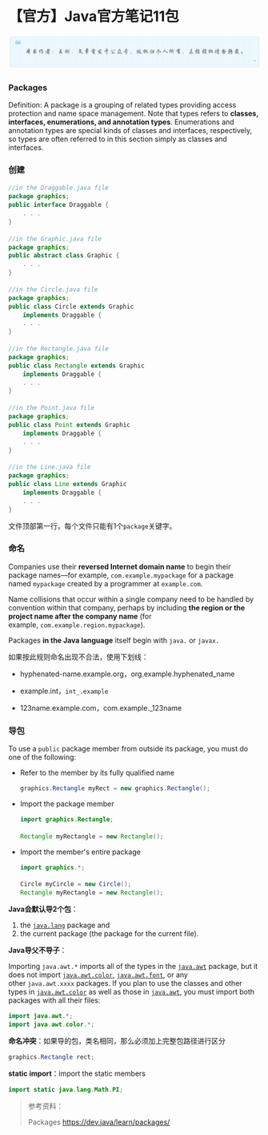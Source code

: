 # 【官方】Java官方笔记11包
![](../wanggang.png)

### Packages

Definition: A package is a grouping of related types providing access protection and name space management. Note that types refers to **classes, interfaces, enumerations, and annotation types**. Enumerations and annotation types are special kinds of classes and interfaces, respectively, so types are often referred to in this section simply as classes and interfaces.

### 创建

```java
//in the Draggable.java file
package graphics;
public interface Draggable {
    . . .
}

//in the Graphic.java file
package graphics;
public abstract class Graphic {
    . . .
}

//in the Circle.java file
package graphics;
public class Circle extends Graphic
    implements Draggable {
    . . .
}

//in the Rectangle.java file
package graphics;
public class Rectangle extends Graphic
    implements Draggable {
    . . .
}

//in the Point.java file
package graphics;
public class Point extends Graphic
    implements Draggable {
    . . .
}

//in the Line.java file
package graphics;
public class Line extends Graphic
    implements Draggable {
    . . .
}
```

文件顶部第一行，每个文件只能有1个`package`关键字。

### 命名

Companies use their **reversed Internet domain name** to begin their package names—for example, `com.example.mypackage` for a package named `mypackage` created by a programmer at `example.com`.

Name collisions that occur within a single company need to be handled by convention within that company, perhaps by including **the region or the project name after the company name** (for example, `com.example.region.mypackage`).

Packages **in the Java language** itself begin with `java.` or `javax.`

如果按此规则命名出现不合法，使用下划线：

- hyphenated-name.example.org，org.example.hyphenated_name

- example.int，`int_.example`

- 123name.example.com，com.example._123name

### 导包

To use a `public` package member from outside its package, you must do one of the following:

- Refer to the member by its fully qualified name
  
  ```java
  graphics.Rectangle myRect = new graphics.Rectangle();
  ```

- Import the package member
  
  ```java
  import graphics.Rectangle;
  
  Rectangle myRectangle = new Rectangle();
  ```

- Import the member's entire package
  
  ```java
  import graphics.*;
  
  Circle myCircle = new Circle();
  Rectangle myRectangle = new Rectangle();
  ```

**Java会默认导2个包**：

1. the [`java.lang`](https://docs.oracle.com/en/java/javase/20/docs/api/java.base/java/lang/package-summary.html) package and
2. the current package (the package for the current file).

**Java导父不导子**：

Importing `java.awt.*` imports all of the types in the [`java.awt`](https://docs.oracle.com/en/java/javase/20/docs/api/java.desktop/java/awt/package-summary.html) package, but it does not import [`java.awt.color`](https://docs.oracle.com/en/java/javase/20/docs/api/java.desktop/java/awt/color/package-summary.html), [`java.awt.font`](https://docs.oracle.com/en/java/javase/20/docs/api/java.desktop/java/awt/font/package-summary.html), or any other `java.awt.xxxx` packages. If you plan to use the classes and other types in [`java.awt.color`](https://docs.oracle.com/en/java/javase/20/docs/api/java.desktop/java/awt/color/package-summary.html) as well as those in [`java.awt`](https://docs.oracle.com/en/java/javase/20/docs/api/java.desktop/java/awt/package-summary.html), you must import both packages with all their files:

```java
import java.awt.*;
import java.awt.color.*;
```

**命名冲突**：如果导的包，类名相同，那么必须加上完整包路径进行区分

```java
graphics.Rectangle rect;
```

**static import**：import the static members

```java
import static java.lang.Math.PI;
```

> 参考资料：
> 
> Packages https://dev.java/learn/packages/

